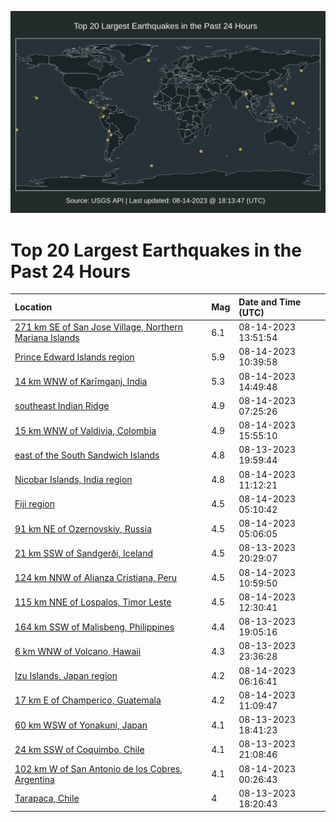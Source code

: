 ![Map](./map.png)

# Top 20 Largest Earthquakes in the Past 24 Hours

| Location | Mag | Date and Time (UTC) |
|:---|:---|:---|
| [271 km SE of San Jose Village, Northern Mariana Islands](https://earthquake.usgs.gov/earthquakes/eventpage/us6000kzv3) | 6.1 | 08-14-2023 13:51:54 |
| [Prince Edward Islands region](https://earthquake.usgs.gov/earthquakes/eventpage/us6000kztr) | 5.9 | 08-14-2023 10:39:58 |
| [14 km WNW of Karīmganj, India](https://earthquake.usgs.gov/earthquakes/eventpage/us6000kzvl) | 5.3 | 08-14-2023 14:49:48 |
| [southeast Indian Ridge](https://earthquake.usgs.gov/earthquakes/eventpage/us6000kzt7) | 4.9 | 08-14-2023 07:25:26 |
| [15 km WNW of Valdivia, Colombia](https://earthquake.usgs.gov/earthquakes/eventpage/us6000kzwn) | 4.9 | 08-14-2023 15:55:10 |
| [east of the South Sandwich Islands](https://earthquake.usgs.gov/earthquakes/eventpage/us6000kzr5) | 4.8 | 08-13-2023 19:59:44 |
| [Nicobar Islands, India region](https://earthquake.usgs.gov/earthquakes/eventpage/us6000kzuh) | 4.8 | 08-14-2023 11:12:21 |
| [Fiji region](https://earthquake.usgs.gov/earthquakes/eventpage/us6000kzsu) | 4.5 | 08-14-2023 05:10:42 |
| [91 km NE of Ozernovskiy, Russia](https://earthquake.usgs.gov/earthquakes/eventpage/us6000kzss) | 4.5 | 08-14-2023 05:06:05 |
| [21 km SSW of Sandgerði, Iceland](https://earthquake.usgs.gov/earthquakes/eventpage/us6000kzr9) | 4.5 | 08-13-2023 20:29:07 |
| [124 km NNW of Alianza Cristiana, Peru](https://earthquake.usgs.gov/earthquakes/eventpage/us6000kzu5) | 4.5 | 08-14-2023 10:59:50 |
| [115 km NNE of Lospalos, Timor Leste](https://earthquake.usgs.gov/earthquakes/eventpage/us6000kzuu) | 4.5 | 08-14-2023 12:30:41 |
| [164 km SSW of Malisbeng, Philippines](https://earthquake.usgs.gov/earthquakes/eventpage/us6000kzqw) | 4.4 | 08-13-2023 19:05:16 |
| [6 km WNW of Volcano, Hawaii](https://earthquake.usgs.gov/earthquakes/eventpage/hv73524062) | 4.3 | 08-13-2023 23:36:28 |
| [Izu Islands, Japan region](https://earthquake.usgs.gov/earthquakes/eventpage/us6000kzt1) | 4.2 | 08-14-2023 06:16:41 |
| [17 km E of Champerico, Guatemala](https://earthquake.usgs.gov/earthquakes/eventpage/us6000kzu8) | 4.2 | 08-14-2023 11:09:47 |
| [60 km WSW of Yonakuni, Japan](https://earthquake.usgs.gov/earthquakes/eventpage/us6000kzqv) | 4.1 | 08-13-2023 18:41:23 |
| [24 km SSW of Coquimbo, Chile](https://earthquake.usgs.gov/earthquakes/eventpage/us6000kzre) | 4.1 | 08-13-2023 21:08:46 |
| [102 km W of San Antonio de los Cobres, Argentina](https://earthquake.usgs.gov/earthquakes/eventpage/us6000kzs7) | 4.1 | 08-14-2023 00:26:43 |
| [Tarapaca, Chile](https://earthquake.usgs.gov/earthquakes/eventpage/us6000kzqp) | 4 | 08-13-2023 18:20:43 |
